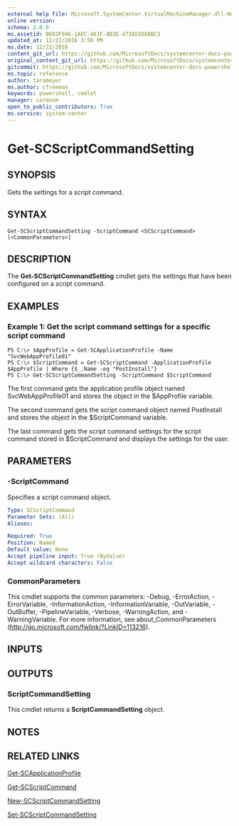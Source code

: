 ```yaml
---
external help file: Microsoft.SystemCenter.VirtualMachineManager.dll-Help.xml
online version: 
schema: 2.0.0
ms.assetid: B602F946-1AEC-461F-8B3E-473A55D88BC3
updated_at: 12/22/2016 3:56 PM
ms.date: 12/22/2016
content_git_url: https://github.com/MicrosoftDocs/systemcenter-docs-powershell/blob/master/systemcenter-cmdlets/SystemCenter2016/VirtualMachineManager/vlatest/Get-SCScriptCommandSetting.md
original_content_git_url: https://github.com/MicrosoftDocs/systemcenter-docs-powershell/blob/master/systemcenter-cmdlets/SystemCenter2016/VirtualMachineManager/vlatest/Get-SCScriptCommandSetting.md
gitcommit: https://github.com/MicrosoftDocs/systemcenter-docs-powershell/blob/96e5647587661652225fbdd2c797cd4d59d542bc/systemcenter-cmdlets/SystemCenter2016/VirtualMachineManager/vlatest/Get-SCScriptCommandSetting.md
ms.topic: reference
author: tarameyer
ms.author: cfreeman
keywords: powershell, cmdlet
manager: carmonm
open_to_public_contributors: True
ms.service: system-center
---
```


# Get-SCScriptCommandSetting

## SYNOPSIS
Gets the settings for a script command.

## SYNTAX

```
Get-SCScriptCommandSetting -ScriptCommand <SCScriptCommand> [<CommonParameters>]
```

## DESCRIPTION
The **Get-SCScriptCommandSetting** cmdlet gets the settings that have been configured on a script command.

## EXAMPLES

### Example 1: Get the script command settings for a specific script command
```
PS C:\> $AppProfile = Get-SCApplicationProfile -Name "SvcWebAppProfile01"
PS C:\> $ScriptCommand = Get-SCScriptCommand -ApplicationProfile $AppProfile | Where {$_.Name -eq "PostInstall"}
PS C:\> Get-SCScriptCommandSetting -ScriptCommand $ScriptCommand
```

The first command gets the application profile object named SvcWebAppProfile01 and stores the object in the $AppProfile variable.

The second command gets the script command object named PostInstall and stores the object in the $ScriptCommand variable.

The last command gets the script command settings for the script command stored in $ScriptCommand and displays the settings for the user.

## PARAMETERS

### -ScriptCommand
Specifies a script command object.

```yaml
Type: SCScriptCommand
Parameter Sets: (All)
Aliases: 

Required: True
Position: Named
Default value: None
Accept pipeline input: True (ByValue)
Accept wildcard characters: False
```

### CommonParameters
This cmdlet supports the common parameters: -Debug, -ErrorAction, -ErrorVariable, -InformationAction, -InformationVariable, -OutVariable, -OutBuffer, -PipelineVariable, -Verbose, -WarningAction, and -WarningVariable. For more information, see about_CommonParameters (http://go.microsoft.com/fwlink/?LinkID=113216).

## INPUTS

## OUTPUTS

### ScriptCommandSetting
This cmdlet returns a **ScriptCommandSetting** object.

## NOTES

## RELATED LINKS

[Get-SCApplicationProfile](xref:SystemCenter2016/VirtualMachineManager/vlatest/Get-SCApplicationProfile.md)

[Get-SCScriptCommand](xref:SystemCenter2016/VirtualMachineManager/vlatest/Get-SCScriptCommand.md)

[New-SCScriptCommandSetting](xref:SystemCenter2016/VirtualMachineManager/vlatest/New-SCScriptCommandSetting.md)

[Set-SCScriptCommandSetting](xref:SystemCenter2016/VirtualMachineManager/vlatest/Set-SCScriptCommandSetting.md)

